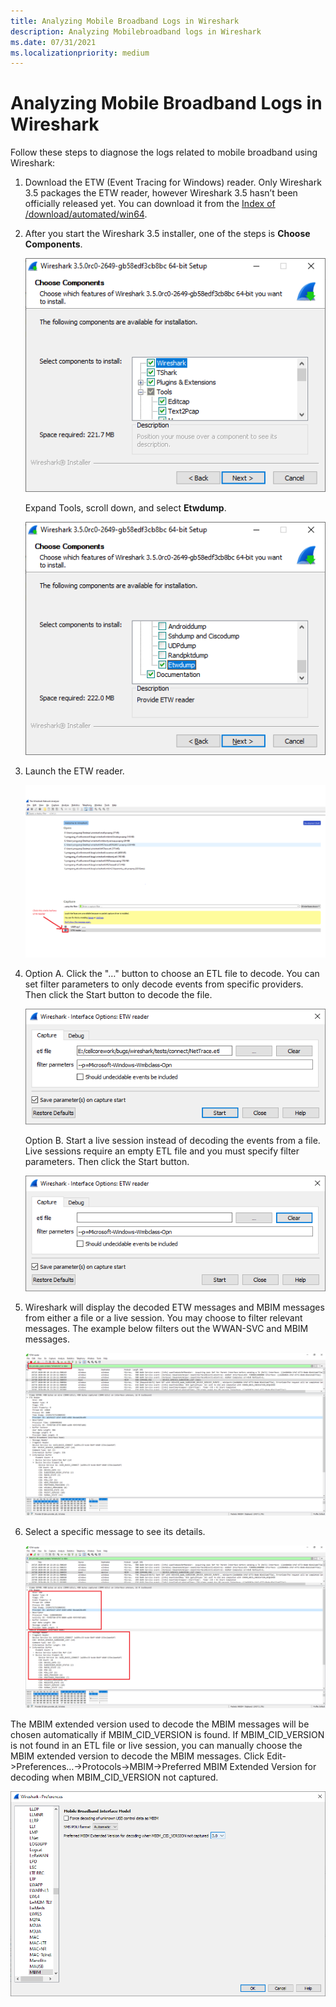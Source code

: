 ```yaml
---
title: Analyzing Mobile Broadband Logs in Wireshark
description: Analyzing Mobilebroadband logs in Wireshark
ms.date: 07/31/2021
ms.localizationpriority: medium
---
```


# Analyzing Mobile Broadband Logs in Wireshark

Follow these steps to diagnose the logs related to mobile broadband using Wireshark:


1. Download the ETW (Event Tracing for Windows) reader. Only Wireshark 3.5 packages the ETW reader, however Wireshark 3.5 hasn’t been officially released yet. You can download it from the [Index of /download/automated/win64](https://www.wireshark.org/download/automated/win64/).

 

2. After you start the Wireshark 3.5 installer, one of the steps is **Choose Components**.
 
   ![Diagram illustrating how to launch the ETW reader.](images/wireshark-mbb-install0.png) 


   Expand Tools, scroll down, and select **Etwdump**.

   ![Diagram illustrating how to launch the ETW reader.](images/wireshark-mbb-install1.png) 


1. Launch the ETW reader.
   
   ![Diagram illustrating how to launch the ETW reader.](images/wireshark-mbb-logs0.png)

2. Option A. Click the "…" button to choose an ETL file to decode. You can set filter parameters to only decode events from specific providers. Then click the Start button to decode the file.

   ![Diagram illustrating how to choose an ETL file to decode.](images/wireshark-mbb-logs1.png)

   Option B. Start a live session instead of decoding the events from a file. Live sessions require an empty ETL file and you must specify filter parameters. Then click the Start button.

   ![Diagram illustrating how to start a live session.](images/wireshark-mbb-logs2.png)

3. Wireshark will display the decoded ETW messages and MBIM messages from either a file or a live session. You may choose to filter relevant messages. The example below filters out the WWAN-SVC and MBIM messages. 

   ![Diagram showing filtered messages display.](images/wireshark-mbb-logs3.png)

4. Select a specific message to see its details. 

    ![Diagram showing specific message details.](images/wireshark-mbb-logs4.png)


The MBIM extended version used to decode the MBIM messages will be chosen automatically if MBIM_CID_VERSION is found. If MBIM_CID_VERSION is not found in an ETL file or live session, you can manually choose the MBIM extended version to decode the MBIM messages. Click Edit->Preferences…->Protocols->MBIM->Preferred MBIM Extended Version for decoding when MBIM_CID_VERSION not captured.

![Diagram showing how to choose a preferred MBIM extended version to decode messages.](images/wireshark-mbb-logs5.png)